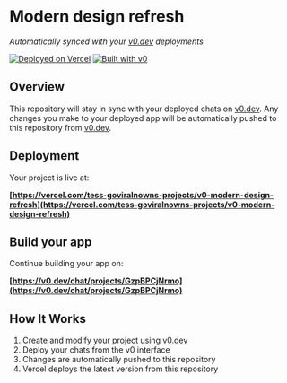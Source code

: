 # Modern design refresh

*Automatically synced with your [v0.dev](https://v0.dev) deployments*

[![Deployed on Vercel](https://img.shields.io/badge/Deployed%20on-Vercel-black?style=for-the-badge&logo=vercel)](https://vercel.com/tess-goviralnowns-projects/v0-modern-design-refresh)
[![Built with v0](https://img.shields.io/badge/Built%20with-v0.dev-black?style=for-the-badge)](https://v0.dev/chat/projects/GzpBPCjNrmo)

## Overview

This repository will stay in sync with your deployed chats on [v0.dev](https://v0.dev).
Any changes you make to your deployed app will be automatically pushed to this repository from [v0.dev](https://v0.dev).

## Deployment

Your project is live at:

**[https://vercel.com/tess-goviralnowns-projects/v0-modern-design-refresh](https://vercel.com/tess-goviralnowns-projects/v0-modern-design-refresh)**

## Build your app

Continue building your app on:

**[https://v0.dev/chat/projects/GzpBPCjNrmo](https://v0.dev/chat/projects/GzpBPCjNrmo)**

## How It Works

1. Create and modify your project using [v0.dev](https://v0.dev)
2. Deploy your chats from the v0 interface
3. Changes are automatically pushed to this repository
4. Vercel deploys the latest version from this repository

